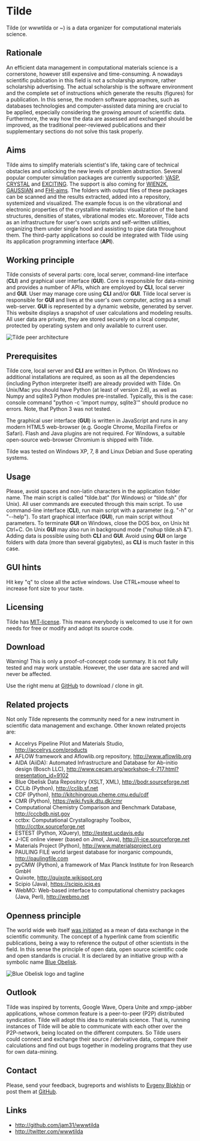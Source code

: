 Tilde
==========

Tilde (or wwwtilda or ~) is a data organizer for computational materials science.

## Rationale

An efficient data management in computational materials science is a cornerstone, however still expensive and time-consuming. A nowadays scientific publication in this field is not a scholarship anymore, rather scholarship advertising. The actual scholarship is the software environment and the complete set of instructions which generate the results (figures) for a publication. In this sense, the modern software approaches, such as databases technologies and computer-assisted data mining are crucial to be applied, especially considering the growing amount of scientific data. Furthermore, the way how the data are assessed and exchanged should be improved, as the traditional peer-reviewed publications and their supplementary sections do not solve this task properly.

## Aims

Tilde aims to simplify materials scientist's life, taking care of technical obstacles and unlocking the new levels of problem abstraction. Several popular computer simulation packages are currently supported: [VASP](http://www.vasp.at), [CRYSTAL](http://www.crystal.unito.it) and [EXCITING](http://exciting-code.org). The support is also coming for [WIEN2K](http://www.wien2k.at), [GAUSSIAN](http://gaussian.com) and [FHI-aims](http://aims.fhi-berlin.mpg.de). The folders with output files of these packages can be scanned and the results extracted, added into a repository, systemized and visualized. The example focus is on the vibrational and electronic properties of the crystalline materials: visualization of the band structures, densities of states, vibrational modes etc. Moreover, Tilde acts as an infrastructure for user's own scripts and self-written utilities, organizing them under single hood and assisting to pipe data throughout them. The third-party applications so could be integrated with Tilde using its application programming interface (**API**).

## Working principle

Tilde consists of several parts: core, local server, command-line interface (**CLI**) and graphical user interface (**GUI**). Core is responsible for data-mining and provides a number of APIs, which are employed by **CLI**, local server and **GUI**. User may manage core using **CLI** and/or **GUI**. Tilde local server is responsible for **GUI** and lives at the user's own computer, acting as a small web-server. **GUI** is represented by a dynamic website, generated by server. This website displays a snapshot of user calculations and modeling results. All user data are private, they are stored securely on a local computer, protected by operating system and only available to current user.

![Tilde peer architecture](https://raw.github.com/jam31/wwwtilda/master/htdocs/images/architecture.png)

## Prerequisites

Tilde core, local server and **CLI** are written in Python. On Windows no additional installations are required, as soon as all the dependencies (including Python interpreter itself) are already provided with Tilde. On Unix/Mac you should have Python (at least of version 2.6), as well as Numpy and sqlite3 Python modules pre-installed. Typically, this is the case: console command "python -c 'import numpy, sqlite3'" should produce no errors. Note, that Python 3 was not tested.

The graphical user interface (**GUI**) is written in JavaScript and runs in any modern HTML5 web-browser (e.g. Google Chrome, Mozilla Firefox or Safari). Flash and Java plugins are not required. For Windows, a suitable open-source web-browser Chromium is shipped with Tilde.

Tilde was tested on Windows XP, 7, 8 and Linux Debian and Suse operating systems.

## Usage

Please, avoid spaces and non-latin characters in the application folder name. The main script is called "tilde.bat" (for Windows) or "tilde.sh" (for Unix). All user commands are executed through this main script. To use command-line interface (**CLI**), run main script with a parameter (e.g. "-h" or "--help"). To start graphical interface (**GUI**), run main script without parameters. To terminate **GUI** on Windows, close the DOS box, on Unix hit Ctrl+C. On Unix **GUI** may also run in background mode ("nohup tilde.sh &"). Adding data is possible using both **CLI** and **GUI**. Avoid using **GUI** on large folders with data (more than several gigabytes), as **CLI** is much faster in this case.

## GUI hints

Hit key "q" to close all the active windows. Use CTRL+mouse wheel to increase font size to your taste.

## Licensing

Tilde has [MIT-license](http://en.wikipedia.org/wiki/MIT_License). This means everybody is welcomed to use it for own needs for free or modify and adopt its source code.

## Download

Warning! This is only a proof-of-concept code summary. It is not fully tested and may work unstable. However, the user data are sacred and will never be affected.

Use the right menu at [GitHub](http://github.com/jam31/wwwtilda) to download / clone in git.

## Related projects

Not only Tilde represents the community need for a new instrument in scientific data management and exchange. Other known related projects are:

- Accelrys Pipeline Pilot and Materials Studio, http://accelrys.com/products
- AFLOW framework and Aflowlib.org repository, http://www.aflowlib.org
- AIDA (AiiDA): Automated Infrastructure and Database for Ab-initio design (Bosch LLC), http://www.cecam.org/workshop-4-717.html?presentation_id=9102
- Blue Obelisk Data Repository (XSLT, XML), http://bodr.sourceforge.net
- CCLib (Python), http://cclib.sf.net
- CDF (Python), http://kitchingroup.cheme.cmu.edu/cdf
- CMR (Python), https://wiki.fysik.dtu.dk/cmr
- Computational Chemistry Comparison and Benchmark Database, http://cccbdb.nist.gov
- cctbx: Computational Crystallography Toolbox, http://cctbx.sourceforge.net
- ESTEST (Python, XQuery), http://estest.ucdavis.edu
- J-ICE online viewer (based on Jmol, Java), http://j-ice.sourceforge.net
- Materials Project (Python), http://www.materialsproject.org
- PAULING FILE world largest database for inorganic compounds, http://paulingfile.com
- pyCMW (Python), a framework of Max Planck Institute for Iron Research GmbH
- Quixote, http://quixote.wikispot.org
- Scipio (Java), https://scipio.iciq.es
- WebMO: Web-based interface to computational chemistry packages (Java, Perl), http://webmo.net

## Openness principle

The world wide web itself [was initiated](http://en.wikipedia.org/wiki/History_of_the_World_Wide_Web) as a mean of data exchange in the scientific community. The concept of a hyperlink came from scientific publications, being a way to reference the output of other scientists in the field. In this sense the principle of open data, open source scientific code and open standards is crucial. It is declared by an initiative group with a symbolic name [Blue Obelisk](http://www.jcheminf.com/content/3/1/37).

![Blue Obelisk logo and tagline](https://wwwtilda.googlecode.com/files/blue_obelisk.gif)

## Outlook

Tilde was inspired by torrents, Google Wave, Opera Unite and xmpp-jabber applications, whose common feature is a peer-to-peer (P2P) distributed syndication. Tilde will adopt this idea to materials science. That is, running instances of Tilde will be able to communicate with each other over the P2P-network, being located on the different computers. So Tilde users could connect and exchange their source / derivative data, compare their calculations and find out bugs together in modeling programs that they use for own data-mining.

## Contact

Please, send your feedback, bugreports and wishlists to [Evgeny Blokhin](mailto:eb@tilde.pro) or post them at [GitHub](http://github.com/jam31/wwwtilda/issues).

## Links

- http://github.com/jam31/wwwtilda
- http://twitter.com/wwwtilda
